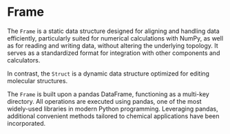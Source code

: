# Frame

The `Frame` is a static data structure designed for aligning and handling data efficiently, particularly suited for numerical calculations with NumPy, as well as for reading and writing data, without altering the underlying topology. It serves as a standardized format for integration with other components and calculators.

In contrast, the `Struct` is a dynamic data structure optimized for editing molecular structures.

The `Frame` is built upon a pandas DataFrame, functioning as a multi-key directory. All operations are executed using pandas, one of the most widely-used libraries in modern Python programming. Leveraging pandas, additional convenient methods tailored to chemical applications have been incorporated.


